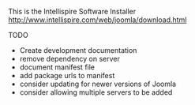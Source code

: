 This is the Intellispire Software Installer
http://www.intellispire.com/web/joomla/download.html

TODO
- Create development documentation
- remove dependency on server
- document manifest file
- add package urls to manifest
- consider updating for newer versions of Joomla
- consider allowing multiple servers to be added

